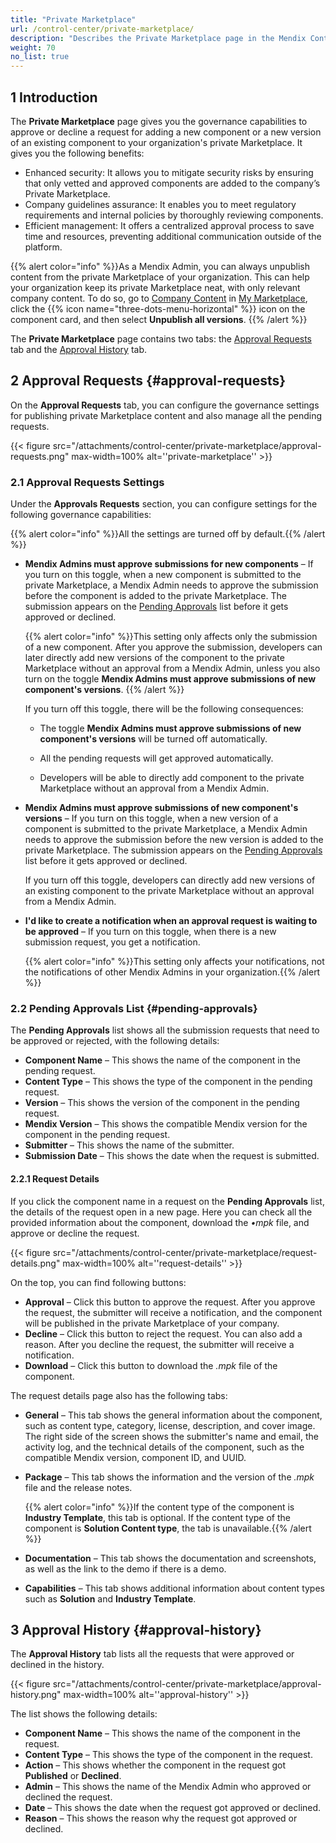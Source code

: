 ```yaml
---
title: "Private Marketplace"
url: /control-center/private-marketplace/
description: "Describes the Private Marketplace page in the Mendix Control Center."
weight: 70
no_list: true
---
```


## 1 Introduction

The **Private Marketplace** page gives you the governance capabilities to approve or decline a request for adding a new component or a new version of an existing component to your organization's private Marketplace. It gives you the following benefits:

* Enhanced security: It allows you to mitigate security risks by ensuring that only vetted and approved components are added to the company’s Private Marketplace.
* Company guidelines assurance: It enables you to meet regulatory requirements and internal policies by thoroughly reviewing components.
* Efficient management: It offers a centralized approval process to save time and resources, preventing additional communication outside of the platform. 

{{% alert color="info" %}}As a Mendix Admin, you can always unpublish content from the private Marketplace of your organization. This can help your organization keep its private Marketplace neat, with only relevant company content. To do so, go to [Company Content](/appstore/overview/my-marketplace/#company-content) in [My Marketplace](https://marketplace.mendix.com/link/mymarketplace), click the {{% icon name="three-dots-menu-horizontal" %}} icon on the component card, and then select **Unpublish all versions**. {{% /alert %}}

The **Private Marketplace** page contains two tabs: the [Approval Requests](#approval-requests) tab and the [Approval History](#approval-history) tab.

## 2 Approval Requests {#approval-requests}

On the **Approval Requests** tab, you can configure the governance settings for publishing private Marketplace content and also manage all the pending requests.

{{< figure src="/attachments/control-center/private-marketplace/approval-requests.png" max-width=100% alt=''private-marketplace''  >}}

### 2.1 Approval Requests Settings

Under the **Approvals Requests** section, you can configure settings for the following governance capabilities:

{{% alert color="info" %}}All the settings are turned off  by default.{{% /alert %}}

* **Mendix Admins must approve submissions for new components** – If you turn on this toggle, when a new component is submitted to the private Marketplace, a Mendix Admin needs to approve the submission before the component is added to the private Marketplace. The submission appears on the [Pending Approvals](#pending-approvals) list before it gets approved or declined.

  {{% alert color="info" %}}This setting only affects only the submission of a new component. After you approve the submission, developers can later directly add new versions of the component to the private Marketplace without an approval from a Mendix Admin, unless you also turn on the toggle **Mendix Admins must approve submissions of new component's versions**. {{% /alert %}}

  If you turn off this toggle, there will be the following consequences:

    * The toggle **Mendix Admins must approve submissions of new component's versions** will be turned off automatically.
    * All the pending requests will get approved automatically.

    * Developers will be able to directly add component to the private Marketplace without an approval from a Mendix Admin.

* **Mendix Admins must approve submissions of new component's versions** – If you turn on this toggle, when a new version of a component is submitted to the private Marketplace, a Mendix Admin needs to approve the submission before the new version is added to the private Marketplace. The submission appears on the [Pending Approvals](#pending-approvals) list before it gets approved or declined.

  If you turn off this toggle, developers can directly add new versions of an existing component to the private Marketplace without an approval from a Mendix Admin.

* **I'd like to create a notification when an approval request is waiting to be approved** – If you turn on this toggle, when there is a new submission request, you get a notification.

  {{% alert color="info" %}}This setting only affects your notifications, not the notifications of other Mendix Admins in your organization.{{% /alert %}}

### 2.2 Pending Approvals List {#pending-approvals}

The **Pending Approvals** list shows all the submission requests that need to be approved or rejected, with the following details:

* **Component Name** – This shows the name of the component in the pending request.
* **Content Type** – This shows the type of the component in the pending request.
* **Version** – This shows the version of the component in the pending request.
* **Mendix Version** – This shows the compatible Mendix version for the component in the pending request.
* **Submitter** – This shows the name of the submitter.
* **Submission Date** – This shows the date when the request is submitted.

#### 2.2.1 Request Details

If you click the component name in a request on the **Pending Approvals** list, the details of the request open in a new page. Here you can check all the provided information about the component, download the *•mpk* file, and approve or decline the request.

{{< figure src="/attachments/control-center/private-marketplace/request-details.png" max-width=100% alt=''request-details''  >}}

On the top, you can find following buttons:

* **Approval** – Click this button to approve the request. After you approve the request, the submitter will receive a notification, and the component will be published in the private Marketplace of your company.
* **Decline** – Click this button to reject the request. You can also add a reason. After you decline the request, the submitter will receive a notification.
* **Download** – Click this button to download the *.mpk* file of the component.

The request details page also has the following tabs:

* **General** – This tab shows the general information about the component, such as content type, category, license, description, and cover image. The right side of the screen shows the submitter's name and email, the activity log, and the technical details of the component, such as the compatible Mendix version, component ID, and UUID.

* **Package** – This tab shows the information and the version of the *.mpk* file and the release notes.

  {{% alert color="info" %}}If the content type of the component is **Industry Template**, this tab is optional. If the content type of the component is **Solution Content type**, the tab is unavailable.{{% /alert %}}

* **Documentation** – This tab shows the documentation and screenshots, as well as the link to the demo if there is a demo.

* **Capabilities** – This tab shows additional information about content types such as **Solution** and **Industry Template**. 

## 3 Approval History {#approval-history}

The **Approval History** tab lists all the requests that were approved or declined in the history.

{{< figure src="/attachments/control-center/private-marketplace/approval-history.png" max-width=100% alt=''approval-history''  >}}

The list shows the following details:

* **Component Name** – This shows the name of the component in the request.
* **Content Type** – This shows the type of the component in the request.
* **Action** – This shows whether the component in the request got **Published** or **Declined**.
* **Admin** – This shows the name of the Mendix Admin who approved or declined the request.
* **Date** – This shows the date when the request got approved or declined.
* **Reason** – This shows the reason why the request got approved or declined.
